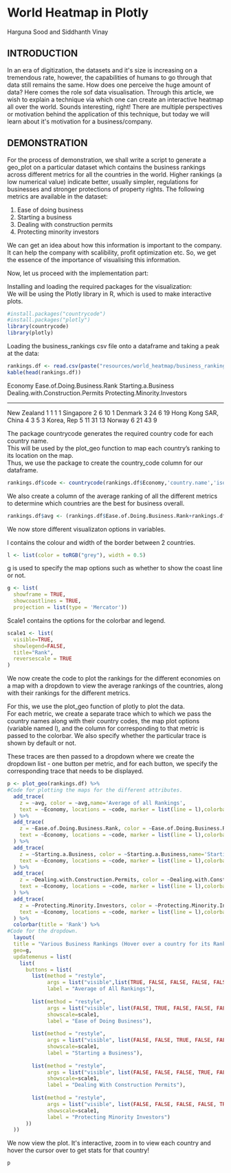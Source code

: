 
# World Heatmap in Plotly

Harguna Sood and Siddhanth Vinay



## INTRODUCTION  
In an era of digitization, the datasets and it's size is increasing on a tremendous rate, however, the capabilities of humans to go through that data still remains the same. How does one perceive the huge amount of data? Here comes the role sof data visualisation. Through this article, we wish to explain a technique via which one can create an interactive heatmap all over the world. Sounds interesting, right! There are multiple perspectives or motivation behind the application of this technique, but today we will learn about it's motivation for a business/company.   

## DEMONSTRATION  
For the process of demonstration, we shall write a script to generate a geo_plot on a particular dataset which contains the business rankings across different metrics for all the countries in the world. Higher rankings (a low numerical value) indicate better, usually simpler, regulations for businesses and stronger protections of property rights. The following metrics are available in the dataset:

1. Ease of doing business  
2. Starting a business    
3. Dealing with construction permits  
4. Protecting minority investors  

We can get an idea about how this information is important to the company. It can help the company with scalibility, profit optimization etc. So, we get the essence of the importance of visualising this information.  

Now, let us proceed with the implementation part:  

Installing and loading the required packages for the visualization:  
We will be using the Plotly library in R, which is used to make interactive plots.  


```r
#install.packages("countrycode")
#install.packages("plotly")
library(countrycode)
library(plotly)
```

Loading the business_rankings csv file onto a dataframe and taking a peak at the data:  


```r
rankings.df <- read.csv(paste("resources/world_heatmap/business_rankings.csv", sep=""))
kable(head(rankings.df))
```



Economy                 Ease.of.Doing.Business.Rank   Starting.a.Business   Dealing.with.Construction.Permits   Protecting.Minority.Investors
---------------------  ----------------------------  --------------------  ----------------------------------  ------------------------------
New Zealand                                       1                     1                                   1                               1
Singapore                                         2                     6                                  10                               1
Denmark                                           3                    24                                   6                              19
Hong Kong SAR, China                              4                     3                                   5                               3
Korea, Rep                                        5                    11                                  31                              13
Norway                                            6                    21                                  43                               9


The package countrycode generates the required country code for each country name.  
This will be used by the plot_geo function to map each country’s ranking to its location on the map.  
Thus, we use the package to create the country_code column for our dataframe.  


```r
rankings.df$code <- countrycode(rankings.df$Economy,'country.name','iso3c')
```

We also create a column of the average ranking of all the different metrics to determine which countries are the best for business overall.  


```r
rankings.df$avg <- (rankings.df$Ease.of.Doing.Business.Rank+rankings.df$Starting.a.Business+rankings.df$Dealing.with.Construction.Permits+rankings.df$Protecting.Minority.Investors)/4
```

We now store different visualizaton options in variables.  

l contains the colour and width of the border between 2 countries.  

```r
l <- list(color = toRGB("grey"), width = 0.5)
```

g is used to specify the map options such as whether to show the coast line or not.  


```r
g <- list(
  showframe = TRUE,
  showcoastlines = TRUE,
  projection = list(type = 'Mercator'))
```


Scale1 contains the options for the colorbar and legend.  


```r
scale1 <- list(
  visible=TRUE,
  showlegend=FALSE,
  title="Rank",
  reversescale = TRUE
)
```


We now create the code to plot the rankings for the different economies on a map with a dropdown to view the average rankings of the countries, along with their rankings for the different metrics.  

For this, we use the plot_geo function of plotly to plot the data.  
For each metric, we create a separate trace which to which we pass the country names along with their country codes, the map plot options (variable named l), and the column for corresponding to that metric is passed to the colorbar. We also specify whether the particular trace is shown by default or not.  


These traces are then passed to a dropdown where we create the dropdown list - one button per metric, and for each button, we specify the corresponding trace that needs to be displayed.  


```r
p <- plot_geo(rankings.df) %>%
#Code for plotting the maps for the different attributes.
  add_trace(
    z = ~avg, color = ~avg,name='Average of all Rankings',
    text = ~Economy, locations = ~code, marker = list(line = l),colorbar=list(title='Rank'),visible=TRUE
  ) %>%
  add_trace(
    z = ~Ease.of.Doing.Business.Rank, color = ~Ease.of.Doing.Business.Rank,name='Ease of doing Business',
    text = ~Economy, locations = ~code, marker = list(line = l),colorbar=list(title='Rank'),visible=FALSE
  ) %>%
  add_trace(
    z = ~Starting.a.Business, color = ~Starting.a.Business,name='Starting a  Business',
    text = ~Economy, locations = ~code, marker = list(line = l),colorbar=list(title='Rank'),visible=FALSE
  ) %>%
  add_trace(
    z = ~Dealing.with.Construction.Permits, color = ~Dealing.with.Construction.Permits,name='Dealing with Construction Permits',
    text = ~Economy, locations = ~code, marker = list(line = l),colorbar=list(title='Rank'),visible=FALSE
  ) %>%
  add_trace(
    z = ~Protecting.Minority.Investors, color = ~Protecting.Minority.Investors,name='Protecting Minority Investors',
    text = ~Economy, locations = ~code, marker = list(line = l),colorbar=list(title='Rank'),visible=FALSE
  ) %>% 
  colorbar(title = 'Rank') %>%
#Code for the dropdown.
  layout(
  title = "Various Business Rankings (Hover over a country for its Rank)",
  geo=g,
  updatemenus = list(
    list(
      buttons = list(
        list(method = "restyle",
             args = list("visible",list(TRUE, FALSE, FALSE, FALSE, FALSE)),
             label = "Average of All Rankings"),
        
        list(method = "restyle",
             args = list("visible", list(FALSE, TRUE, FALSE, FALSE, FALSE)),
             showscale=scale1,
             label = "Ease of Doing Business"),
        
        list(method = "restyle",
             args = list("visible", list(FALSE, FALSE, TRUE, FALSE, FALSE)),
             showscale=scale1,
             label = "Starting a Business"),
        
        list(method = "restyle",
             args = list("visible", list(FALSE, FALSE, FALSE, TRUE, FALSE)),
             showscale=scale1,
             label = "Dealing With Construction Permits"),
        
        list(method = "restyle",
             args = list("visible", list(FALSE, FALSE, FALSE, FALSE, TRUE)),
             showscale=scale1,
             label = "Protecting Minority Investors")
      ))
  ))
```

We now view the plot. It's interactive, zoom in to view each country and hover the cursor over to get stats for that country!


```r
p
```

<!--html_preserve--><div id="htmlwidget-84fba97159435aca76fe" style="width:100%;height:100%;" class="plotly html-widget"></div>
<script type="application/json" data-for="htmlwidget-84fba97159435aca76fe">{"x":{"visdat":{"381918d853d2":["function () ","plotlyVisDat"]},"cur_data":"381918d853d2","attrs":{"381918d853d2":{"alpha_stroke":1,"sizes":[10,100],"spans":[1,20],"z":{},"color":{},"name":"Ease of doing Business","text":{},"locations":{},"marker":{"line":{"color":"rgba(190,190,190,1)","width":0.5}},"colorbar":{"title":"Rank"},"visible":false,"inherit":true},"381918d853d2.1":{"alpha_stroke":1,"sizes":[10,100],"spans":[1,20],"z":{},"color":{},"name":"Starting a  Business","text":{},"locations":{},"marker":{"line":{"color":"rgba(190,190,190,1)","width":0.5}},"colorbar":{"title":"Rank"},"visible":false,"inherit":true},"381918d853d2.2":{"alpha_stroke":1,"sizes":[10,100],"spans":[1,20],"z":{},"color":{},"name":"Dealing with Construction Permits","text":{},"locations":{},"marker":{"line":{"color":"rgba(190,190,190,1)","width":0.5}},"colorbar":{"title":"Rank"},"visible":false,"inherit":true},"381918d853d2.3":{"alpha_stroke":1,"sizes":[10,100],"spans":[1,20],"z":{},"color":{},"name":"Protecting Minority Investors","text":{},"locations":{},"marker":{"line":{"color":"rgba(190,190,190,1)","width":0.5}},"colorbar":{"title":"Rank"},"visible":false,"inherit":true}},"layout":{"margin":{"b":40,"l":60,"t":25,"r":10},"mapType":"geo","scene":{"zaxis":{"title":"avg"}},"geo":{"domain":{"x":[0,1],"y":[0,1]},"showframe":true,"showcoastlines":true,"projection":{"type":"Mercator"}},"hovermode":"closest","showlegend":true,"legend":{"yanchor":"top","y":0.166666666666667},"title":"Various Business Rankings (Hover over a country for its Rank)","updatemenus":[{"buttons":[{"method":"restyle","args":["visible",[true,false,false,false,false]],"label":"Average of All Rankings"},{"method":"restyle","args":["visible",[false,true,false,false,false]],"showscale":{"visible":true,"showlegend":false,"title":"Rank","reversescale":true},"label":"Ease of Doing Business"},{"method":"restyle","args":["visible",[false,false,true,false,false]],"showscale":{"visible":true,"showlegend":false,"title":"Rank","reversescale":true},"label":"Starting a Business"},{"method":"restyle","args":["visible",[false,false,false,true,false]],"showscale":{"visible":true,"showlegend":false,"title":"Rank","reversescale":true},"label":"Dealing With Construction Permits"},{"method":"restyle","args":["visible",[false,false,false,false,true]],"showscale":{"visible":true,"showlegend":false,"title":"Rank","reversescale":true},"label":"Protecting Minority Investors"}]}]},"source":"A","config":{"showSendToCloud":false},"data":[{"colorbar":{"title":"Rank","ticklen":2,"len":0.166666666666667,"lenmode":"fraction","y":1,"yanchor":"top"},"colorscale":[["0","rgba(68,1,84,1)"],["0.0416666666666667","rgba(70,19,97,1)"],["0.0833333333333333","rgba(72,32,111,1)"],["0.125","rgba(71,45,122,1)"],["0.166666666666667","rgba(68,58,128,1)"],["0.208333333333333","rgba(64,70,135,1)"],["0.25","rgba(60,82,138,1)"],["0.291666666666667","rgba(56,93,140,1)"],["0.333333333333333","rgba(49,104,142,1)"],["0.375","rgba(46,114,142,1)"],["0.416666666666667","rgba(42,123,142,1)"],["0.458333333333333","rgba(38,133,141,1)"],["0.5","rgba(37,144,140,1)"],["0.541666666666667","rgba(33,154,138,1)"],["0.583333333333333","rgba(39,164,133,1)"],["0.625","rgba(47,174,127,1)"],["0.666666666666667","rgba(53,183,121,1)"],["0.708333333333333","rgba(79,191,110,1)"],["0.75","rgba(98,199,98,1)"],["0.791666666666667","rgba(119,207,85,1)"],["0.833333333333333","rgba(147,214,70,1)"],["0.875","rgba(172,220,52,1)"],["0.916666666666667","rgba(199,225,42,1)"],["0.958333333333333","rgba(226,228,40,1)"],["1","rgba(253,231,37,1)"]],"showscale":true,"z":[1,4.75,13,3.75,15,19.75,11.5,34.75,17,9.5,13.75,22,37.75,25.25,21.75,9.75,49,19.75,52.75,36.5,29.25,22,37.75,54.75,40.5,23,72.75,51.75,27,42,69,65.5,72.75,59,26.25,61.5,34.5,45.25,45.5,58.5,66.5,41.5,73.25,73.75,62.5,48.25,69,50,40.5,60.25,61,43.25,40.25,65.25,81,98,43.5,57.25,64,66.25,54.25,101.25,65.25,38.75,57.25,67,54.25,53.25,68,64,88.75,73.75,94.5,81.5,44.75,80.5,89.25,126.25,102.75,77.5,126.5,78.5,94.5,112.25,69.25,73.25,82.25,117.25,71.25,109,107,111.75,120.5,79.75,134.5,91.75,115.75,92,123,123.5,81.25,125,87.5,92.5,117.25,110.5,100.5,105.5,106.5,78.5,122,122,107.75,118.5,134.25,124.25,136,124.5,115.5,103.5,116.75,84.75,125.5,114.5,87.5,136.25,142,100.5,124.75,120.75,152,137,120,92.25,96.25,133.25,108.25,110.75,127.75,156,134,129.75,116.75,115.5,150,106,128.25,113.5,153.75,140.5,161.5,133.5,137.75,150.5,107.75,137,120.25,155,172.25,120.25,156.75,125.25,151.25,160.25,139,148.25,144.5,164,128.25,140.25,160.25,160,145.75,141.25,137.25,126.5,156,165.5,141.5,163.25,180.75,129.5,150,139,168.5,181,172,180.75,181.75,187.75],"name":"Average of all Rankings","text":["New Zealand","Singapore","Denmark","Hong Kong SAR, China","Korea, Rep","Norway","United Kingdom","United States","Sweden","Macedonia, FYR","Taiwan, China","Estonia","Finland","Latvia","Australia","Georgia","Germany","Ireland","Austria","Iceland","Lithuania","Canada","Malaysia","Poland","Portugal","United Arab Emirates","Czech Republic","Netherlands","France","Slovenia","Switzerland","Spain","Slovak Republic","Japan","Kazakhstan","Romania","Belarus","Armenia","Bulgaria","Russian Federation","Hungary","Belgium","Croatia","Moldova","Cyprus","Thailand","Mexico","Serbia","Mauritius","Italy","Montenegro","Israel","Colombia","Peru","Puerto Rico US","Rwanda","Chile","Albania","Luxembourg","Kosovo","Greece","Costa Rica","Bahrain","Mongolia","Azerbaijan","Oman","Jamaica","Morocco","Turkey","Panama","Botswana","Brunei Darussalam","Bhutan","South Africa","Kyrgyz Republic","Malta","Tunisia","China","San Marino","Ukraine","Bosnia and Herzegovina","Vietnam","Qatar","Vanuatu","Tonga","St Lucia","Uzbekistan","Guatemala","Samoa","Uruguay","Indonesia","Kenya","Seychelles","Saudi Arabia","El Salvador","Trinidad and Tobago","Fiji","Zambia","Philippines","Lesotho","Dominica","Kuwait","Dominican Republic","Solomon Islands","Honduras","Paraguay","Nepal","Ghana","Namibia","Sri Lanka","Swaziland","Belize","Antigua and Barbuda","Ecuador","Uganda","Argentina","Barbados","Jordan","Papua New Guinea","Iran, Islamic Rep","Bahamas, The","Egypt, Arab Rep","Brazil","Guyana","St Vincent and the Grenadines","Lebanon","Nicaragua","Tajikistan","Cabo Verde","India","Cambodia","Tanzania","Malawi","St Kitts and Nevis","Maldives","Palau","Mozambique","Grenada","Lao PDR","West Bank and Gaza","Mali","Cote d?Ivoire","Marshall Islands","Pakistan","Gambia, The","Burkina Faso","Senegal","Sierra Leone","Bolivia","Niger","Micronesia, Fed Sts","Kiribati","Comoros","Togo","Benin","Algeria","Burundi","Suriname","Ethiopia","Mauritania","Zimbabwe","S?o Tom<82> and Pr<a1>ncipe","Guinea","Gabon","Iraq","Cameroon","Madagascar","Sudan","Nigeria","Myanmar","Djibouti","Guinea-Bissau","Syrian Arab Republic","Liberia","Timor-Leste","Bangladesh","Congo, Rep","Equatorial Guinea","Yemen, Rep","Chad","Haiti","Angola","Afghanistan","Congo, Dem Rep","Central African Republic","South Sudan","Venezuela, RB","Libya","Eritrea","Somalia"],"locations":["NZL","SGP","DNK","HKG","KOR","NOR","GBR","USA","SWE","MKD","TWN","EST","FIN","LVA","AUS","GEO","DEU","IRL","AUT","ISL","LTU","CAN","MYS","POL","PRT","ARE","CZE","NLD","FRA","SVN","CHE","ESP","SVK","JPN","KAZ","ROU","BLR","ARM","BGR","RUS","HUN","BEL","HRV","MDA","CYP","THA","MEX","SRB","MUS","ITA","MNE","ISR","COL","PER","PRI","RWA","CHL","ALB","LUX",null,"GRC","CRI","BHR","MNG","AZE","OMN","JAM","MAR","TUR","PAN","BWA","BRN","BTN","ZAF","KGZ","MLT","TUN","CHN","SMR","UKR","BIH","VNM","QAT","VUT","TON","LCA","UZB","GTM","WSM","URY","IDN","KEN","SYC","SAU","SLV","TTO","FJI","ZMB","PHL","LSO","DMA","KWT","DOM","SLB","HND","PRY","NPL","GHA","NAM","LKA","SWZ","BLZ","ATG","ECU","UGA","ARG","BRB","JOR","PNG","IRN","BHS","EGY","BRA","GUY","VCT","LBN","NIC","TJK","CPV","IND","KHM","TZA","MWI","KNA","MDV","PLW","MOZ","GRD","LAO","PSE","MLI","CIV","MHL","PAK","GMB","BFA","SEN","SLE","BOL","NER","FSM","KIR","COM","TGO","BEN","DZA","BDI","SUR","ETH","MRT","ZWE",null,"GIN","GAB","IRQ","CMR","MDG","SDN","NGA","MMR","DJI","GNB","SYR","LBR","TLS","BGD","COG","GNQ","YEM","TCD","HTI","AGO","AFG","COD","CAF","SSD","VEN","LBY","ERI","SOM"],"marker":{"line":{"colorbar":{"title":"","ticklen":2},"cmin":1,"cmax":190,"colorscale":[["0","rgba(68,1,84,1)"],["0.0416666666666667","rgba(70,19,97,1)"],["0.0833333333333333","rgba(72,32,111,1)"],["0.125","rgba(71,45,122,1)"],["0.166666666666667","rgba(68,58,128,1)"],["0.208333333333333","rgba(64,70,135,1)"],["0.25","rgba(60,82,138,1)"],["0.291666666666667","rgba(56,93,140,1)"],["0.333333333333333","rgba(49,104,142,1)"],["0.375","rgba(46,114,142,1)"],["0.416666666666667","rgba(42,123,142,1)"],["0.458333333333333","rgba(38,133,141,1)"],["0.5","rgba(37,144,140,1)"],["0.541666666666667","rgba(33,154,138,1)"],["0.583333333333333","rgba(39,164,133,1)"],["0.625","rgba(47,174,127,1)"],["0.666666666666667","rgba(53,183,121,1)"],["0.708333333333333","rgba(79,191,110,1)"],["0.75","rgba(98,199,98,1)"],["0.791666666666667","rgba(119,207,85,1)"],["0.833333333333333","rgba(147,214,70,1)"],["0.875","rgba(172,220,52,1)"],["0.916666666666667","rgba(199,225,42,1)"],["0.958333333333333","rgba(226,228,40,1)"],["1","rgba(253,231,37,1)"]],"showscale":false,"color":"rgba(190,190,190,1)","width":0.5}},"visible":true,"type":"choropleth","geo":"geo","frame":null},{"colorbar":{"title":"Rank","ticklen":2,"len":0.166666666666667,"lenmode":"fraction","y":0.833333333333333,"yanchor":"top"},"colorscale":[["0","rgba(68,1,84,1)"],["0.0416666666666667","rgba(70,19,97,1)"],["0.0833333333333333","rgba(72,32,111,1)"],["0.125","rgba(71,45,122,1)"],["0.166666666666667","rgba(68,58,128,1)"],["0.208333333333333","rgba(64,70,135,1)"],["0.25","rgba(60,82,138,1)"],["0.291666666666667","rgba(56,93,140,1)"],["0.333333333333333","rgba(49,104,142,1)"],["0.375","rgba(46,114,142,1)"],["0.416666666666667","rgba(42,123,142,1)"],["0.458333333333333","rgba(38,133,141,1)"],["0.5","rgba(37,144,140,1)"],["0.541666666666667","rgba(33,154,138,1)"],["0.583333333333333","rgba(39,164,133,1)"],["0.625","rgba(47,174,127,1)"],["0.666666666666667","rgba(53,183,121,1)"],["0.708333333333333","rgba(79,191,110,1)"],["0.75","rgba(98,199,98,1)"],["0.791666666666667","rgba(119,207,85,1)"],["0.833333333333333","rgba(147,214,70,1)"],["0.875","rgba(172,220,52,1)"],["0.916666666666667","rgba(199,225,42,1)"],["0.958333333333333","rgba(226,228,40,1)"],["1","rgba(253,231,37,1)"]],"showscale":true,"z":[1,2,3,4,5,6,7,8,9,10,11,12,13,14,15,16,17,18,19,20,21,22,23,24,25,26,27,28,29,30,31,32,33,34,35,36,37,38,39,40,41,42,43,44,45,46,47,47,49,50,51,52,53,54,55,56,57,58,59,60,61,62,63,64,65,66,67,68,69,70,71,72,73,74,75,76,77,78,79,80,81,82,83,83,85,86,87,88,89,90,91,92,93,94,95,96,97,98,99,100,101,102,103,104,105,106,107,108,108,110,111,112,113,114,115,116,117,118,119,120,121,122,123,124,125,126,127,128,129,130,131,132,133,134,135,136,137,138,139,140,141,142,143,144,145,146,147,148,149,150,151,152,153,154,155,156,157,158,159,160,161,162,163,164,165,166,167,168,169,170,171,172,173,174,175,176,177,178,179,180,181,182,183,184,185,186,187,188,189,190],"name":"Ease of doing Business","text":["New Zealand","Singapore","Denmark","Hong Kong SAR, China","Korea, Rep","Norway","United Kingdom","United States","Sweden","Macedonia, FYR","Taiwan, China","Estonia","Finland","Latvia","Australia","Georgia","Germany","Ireland","Austria","Iceland","Lithuania","Canada","Malaysia","Poland","Portugal","United Arab Emirates","Czech Republic","Netherlands","France","Slovenia","Switzerland","Spain","Slovak Republic","Japan","Kazakhstan","Romania","Belarus","Armenia","Bulgaria","Russian Federation","Hungary","Belgium","Croatia","Moldova","Cyprus","Thailand","Mexico","Serbia","Mauritius","Italy","Montenegro","Israel","Colombia","Peru","Puerto Rico US","Rwanda","Chile","Albania","Luxembourg","Kosovo","Greece","Costa Rica","Bahrain","Mongolia","Azerbaijan","Oman","Jamaica","Morocco","Turkey","Panama","Botswana","Brunei Darussalam","Bhutan","South Africa","Kyrgyz Republic","Malta","Tunisia","China","San Marino","Ukraine","Bosnia and Herzegovina","Vietnam","Qatar","Vanuatu","Tonga","St Lucia","Uzbekistan","Guatemala","Samoa","Uruguay","Indonesia","Kenya","Seychelles","Saudi Arabia","El Salvador","Trinidad and Tobago","Fiji","Zambia","Philippines","Lesotho","Dominica","Kuwait","Dominican Republic","Solomon Islands","Honduras","Paraguay","Nepal","Ghana","Namibia","Sri Lanka","Swaziland","Belize","Antigua and Barbuda","Ecuador","Uganda","Argentina","Barbados","Jordan","Papua New Guinea","Iran, Islamic Rep","Bahamas, The","Egypt, Arab Rep","Brazil","Guyana","St Vincent and the Grenadines","Lebanon","Nicaragua","Tajikistan","Cabo Verde","India","Cambodia","Tanzania","Malawi","St Kitts and Nevis","Maldives","Palau","Mozambique","Grenada","Lao PDR","West Bank and Gaza","Mali","Cote d?Ivoire","Marshall Islands","Pakistan","Gambia, The","Burkina Faso","Senegal","Sierra Leone","Bolivia","Niger","Micronesia, Fed Sts","Kiribati","Comoros","Togo","Benin","Algeria","Burundi","Suriname","Ethiopia","Mauritania","Zimbabwe","S?o Tom<82> and Pr<a1>ncipe","Guinea","Gabon","Iraq","Cameroon","Madagascar","Sudan","Nigeria","Myanmar","Djibouti","Guinea-Bissau","Syrian Arab Republic","Liberia","Timor-Leste","Bangladesh","Congo, Rep","Equatorial Guinea","Yemen, Rep","Chad","Haiti","Angola","Afghanistan","Congo, Dem Rep","Central African Republic","South Sudan","Venezuela, RB","Libya","Eritrea","Somalia"],"locations":["NZL","SGP","DNK","HKG","KOR","NOR","GBR","USA","SWE","MKD","TWN","EST","FIN","LVA","AUS","GEO","DEU","IRL","AUT","ISL","LTU","CAN","MYS","POL","PRT","ARE","CZE","NLD","FRA","SVN","CHE","ESP","SVK","JPN","KAZ","ROU","BLR","ARM","BGR","RUS","HUN","BEL","HRV","MDA","CYP","THA","MEX","SRB","MUS","ITA","MNE","ISR","COL","PER","PRI","RWA","CHL","ALB","LUX",null,"GRC","CRI","BHR","MNG","AZE","OMN","JAM","MAR","TUR","PAN","BWA","BRN","BTN","ZAF","KGZ","MLT","TUN","CHN","SMR","UKR","BIH","VNM","QAT","VUT","TON","LCA","UZB","GTM","WSM","URY","IDN","KEN","SYC","SAU","SLV","TTO","FJI","ZMB","PHL","LSO","DMA","KWT","DOM","SLB","HND","PRY","NPL","GHA","NAM","LKA","SWZ","BLZ","ATG","ECU","UGA","ARG","BRB","JOR","PNG","IRN","BHS","EGY","BRA","GUY","VCT","LBN","NIC","TJK","CPV","IND","KHM","TZA","MWI","KNA","MDV","PLW","MOZ","GRD","LAO","PSE","MLI","CIV","MHL","PAK","GMB","BFA","SEN","SLE","BOL","NER","FSM","KIR","COM","TGO","BEN","DZA","BDI","SUR","ETH","MRT","ZWE",null,"GIN","GAB","IRQ","CMR","MDG","SDN","NGA","MMR","DJI","GNB","SYR","LBR","TLS","BGD","COG","GNQ","YEM","TCD","HTI","AGO","AFG","COD","CAF","SSD","VEN","LBY","ERI","SOM"],"marker":{"line":{"colorbar":{"title":"","ticklen":2},"cmin":1,"cmax":190,"colorscale":[["0","rgba(68,1,84,1)"],["0.0416666666666667","rgba(70,19,97,1)"],["0.0833333333333333","rgba(72,32,111,1)"],["0.125","rgba(71,45,122,1)"],["0.166666666666667","rgba(68,58,128,1)"],["0.208333333333333","rgba(64,70,135,1)"],["0.25","rgba(60,82,138,1)"],["0.291666666666667","rgba(56,93,140,1)"],["0.333333333333333","rgba(49,104,142,1)"],["0.375","rgba(46,114,142,1)"],["0.416666666666667","rgba(42,123,142,1)"],["0.458333333333333","rgba(38,133,141,1)"],["0.5","rgba(37,144,140,1)"],["0.541666666666667","rgba(33,154,138,1)"],["0.583333333333333","rgba(39,164,133,1)"],["0.625","rgba(47,174,127,1)"],["0.666666666666667","rgba(53,183,121,1)"],["0.708333333333333","rgba(79,191,110,1)"],["0.75","rgba(98,199,98,1)"],["0.791666666666667","rgba(119,207,85,1)"],["0.833333333333333","rgba(147,214,70,1)"],["0.875","rgba(172,220,52,1)"],["0.916666666666667","rgba(199,225,42,1)"],["0.958333333333333","rgba(226,228,40,1)"],["1","rgba(253,231,37,1)"]],"showscale":false,"color":"rgba(190,190,190,1)","width":0.5}},"visible":false,"type":"choropleth","geo":"geo","frame":null},{"colorbar":{"title":"Rank","ticklen":2,"len":0.166666666666667,"lenmode":"fraction","y":0.666666666666667,"yanchor":"top"},"colorscale":[["0","rgba(68,1,84,1)"],["0.0416666666666667","rgba(70,19,97,1)"],["0.0833333333333333","rgba(72,32,111,1)"],["0.125","rgba(71,45,122,1)"],["0.166666666666667","rgba(68,58,128,1)"],["0.208333333333333","rgba(64,70,135,1)"],["0.25","rgba(60,82,138,1)"],["0.291666666666667","rgba(56,93,140,1)"],["0.333333333333333","rgba(49,104,142,1)"],["0.375","rgba(46,114,142,1)"],["0.416666666666667","rgba(42,123,142,1)"],["0.458333333333333","rgba(38,133,141,1)"],["0.5","rgba(37,144,140,1)"],["0.541666666666667","rgba(33,154,138,1)"],["0.583333333333333","rgba(39,164,133,1)"],["0.625","rgba(47,174,127,1)"],["0.666666666666667","rgba(53,183,121,1)"],["0.708333333333333","rgba(79,191,110,1)"],["0.75","rgba(98,199,98,1)"],["0.791666666666667","rgba(119,207,85,1)"],["0.833333333333333","rgba(147,214,70,1)"],["0.875","rgba(172,220,52,1)"],["0.916666666666667","rgba(199,225,42,1)"],["0.958333333333333","rgba(226,228,40,1)"],["1","rgba(253,231,37,1)"]],"showscale":true,"z":[1,6,24,3,11,21,16,51,15,4,19,14,28,22,7,8,114,10,111,34,29,2,112,107,32,53,81,22,27,49,71,85,68,89,45,62,31,9,82,26,75,17,95,44,53,78,93,47,48,63,58,41,61,103,51,76,59,46,67,13,56,125,73,36,5,32,12,40,79,43,153,84,94,131,30,132,103,127,98,20,174,121,91,126,55,66,25,119,37,60,151,116,137,147,129,69,159,105,171,117,64,173,115,97,148,143,109,110,170,74,154,158,124,166,165,157,101,106,130,102,118,39,175,99,83,139,128,85,100,155,180,135,150,92,65,120,134,77,160,169,108,50,70,141,168,72,90,87,177,88,167,140,161,123,57,142,18,185,179,80,183,35,133,152,164,149,113,156,138,146,172,176,136,37,145,122,178,187,161,182,188,144,42,96,190,181,189,163,186,184],"name":"Starting a  Business","text":["New Zealand","Singapore","Denmark","Hong Kong SAR, China","Korea, Rep","Norway","United Kingdom","United States","Sweden","Macedonia, FYR","Taiwan, China","Estonia","Finland","Latvia","Australia","Georgia","Germany","Ireland","Austria","Iceland","Lithuania","Canada","Malaysia","Poland","Portugal","United Arab Emirates","Czech Republic","Netherlands","France","Slovenia","Switzerland","Spain","Slovak Republic","Japan","Kazakhstan","Romania","Belarus","Armenia","Bulgaria","Russian Federation","Hungary","Belgium","Croatia","Moldova","Cyprus","Thailand","Mexico","Serbia","Mauritius","Italy","Montenegro","Israel","Colombia","Peru","Puerto Rico US","Rwanda","Chile","Albania","Luxembourg","Kosovo","Greece","Costa Rica","Bahrain","Mongolia","Azerbaijan","Oman","Jamaica","Morocco","Turkey","Panama","Botswana","Brunei Darussalam","Bhutan","South Africa","Kyrgyz Republic","Malta","Tunisia","China","San Marino","Ukraine","Bosnia and Herzegovina","Vietnam","Qatar","Vanuatu","Tonga","St Lucia","Uzbekistan","Guatemala","Samoa","Uruguay","Indonesia","Kenya","Seychelles","Saudi Arabia","El Salvador","Trinidad and Tobago","Fiji","Zambia","Philippines","Lesotho","Dominica","Kuwait","Dominican Republic","Solomon Islands","Honduras","Paraguay","Nepal","Ghana","Namibia","Sri Lanka","Swaziland","Belize","Antigua and Barbuda","Ecuador","Uganda","Argentina","Barbados","Jordan","Papua New Guinea","Iran, Islamic Rep","Bahamas, The","Egypt, Arab Rep","Brazil","Guyana","St Vincent and the Grenadines","Lebanon","Nicaragua","Tajikistan","Cabo Verde","India","Cambodia","Tanzania","Malawi","St Kitts and Nevis","Maldives","Palau","Mozambique","Grenada","Lao PDR","West Bank and Gaza","Mali","Cote d?Ivoire","Marshall Islands","Pakistan","Gambia, The","Burkina Faso","Senegal","Sierra Leone","Bolivia","Niger","Micronesia, Fed Sts","Kiribati","Comoros","Togo","Benin","Algeria","Burundi","Suriname","Ethiopia","Mauritania","Zimbabwe","S?o Tom<82> and Pr<a1>ncipe","Guinea","Gabon","Iraq","Cameroon","Madagascar","Sudan","Nigeria","Myanmar","Djibouti","Guinea-Bissau","Syrian Arab Republic","Liberia","Timor-Leste","Bangladesh","Congo, Rep","Equatorial Guinea","Yemen, Rep","Chad","Haiti","Angola","Afghanistan","Congo, Dem Rep","Central African Republic","South Sudan","Venezuela, RB","Libya","Eritrea","Somalia"],"locations":["NZL","SGP","DNK","HKG","KOR","NOR","GBR","USA","SWE","MKD","TWN","EST","FIN","LVA","AUS","GEO","DEU","IRL","AUT","ISL","LTU","CAN","MYS","POL","PRT","ARE","CZE","NLD","FRA","SVN","CHE","ESP","SVK","JPN","KAZ","ROU","BLR","ARM","BGR","RUS","HUN","BEL","HRV","MDA","CYP","THA","MEX","SRB","MUS","ITA","MNE","ISR","COL","PER","PRI","RWA","CHL","ALB","LUX",null,"GRC","CRI","BHR","MNG","AZE","OMN","JAM","MAR","TUR","PAN","BWA","BRN","BTN","ZAF","KGZ","MLT","TUN","CHN","SMR","UKR","BIH","VNM","QAT","VUT","TON","LCA","UZB","GTM","WSM","URY","IDN","KEN","SYC","SAU","SLV","TTO","FJI","ZMB","PHL","LSO","DMA","KWT","DOM","SLB","HND","PRY","NPL","GHA","NAM","LKA","SWZ","BLZ","ATG","ECU","UGA","ARG","BRB","JOR","PNG","IRN","BHS","EGY","BRA","GUY","VCT","LBN","NIC","TJK","CPV","IND","KHM","TZA","MWI","KNA","MDV","PLW","MOZ","GRD","LAO","PSE","MLI","CIV","MHL","PAK","GMB","BFA","SEN","SLE","BOL","NER","FSM","KIR","COM","TGO","BEN","DZA","BDI","SUR","ETH","MRT","ZWE",null,"GIN","GAB","IRQ","CMR","MDG","SDN","NGA","MMR","DJI","GNB","SYR","LBR","TLS","BGD","COG","GNQ","YEM","TCD","HTI","AGO","AFG","COD","CAF","SSD","VEN","LBY","ERI","SOM"],"marker":{"line":{"colorbar":{"title":"","ticklen":2},"cmin":1,"cmax":190,"colorscale":[["0","rgba(68,1,84,1)"],["0.0416666666666667","rgba(70,19,97,1)"],["0.0833333333333333","rgba(72,32,111,1)"],["0.125","rgba(71,45,122,1)"],["0.166666666666667","rgba(68,58,128,1)"],["0.208333333333333","rgba(64,70,135,1)"],["0.25","rgba(60,82,138,1)"],["0.291666666666667","rgba(56,93,140,1)"],["0.333333333333333","rgba(49,104,142,1)"],["0.375","rgba(46,114,142,1)"],["0.416666666666667","rgba(42,123,142,1)"],["0.458333333333333","rgba(38,133,141,1)"],["0.5","rgba(37,144,140,1)"],["0.541666666666667","rgba(33,154,138,1)"],["0.583333333333333","rgba(39,164,133,1)"],["0.625","rgba(47,174,127,1)"],["0.666666666666667","rgba(53,183,121,1)"],["0.708333333333333","rgba(79,191,110,1)"],["0.75","rgba(98,199,98,1)"],["0.791666666666667","rgba(119,207,85,1)"],["0.833333333333333","rgba(147,214,70,1)"],["0.875","rgba(172,220,52,1)"],["0.916666666666667","rgba(199,225,42,1)"],["0.958333333333333","rgba(226,228,40,1)"],["1","rgba(253,231,37,1)"]],"showscale":false,"color":"rgba(190,190,190,1)","width":0.5}},"visible":false,"type":"choropleth","geo":"geo","frame":null},{"colorbar":{"title":"Rank","ticklen":2,"len":0.166666666666667,"lenmode":"fraction","y":0.5,"yanchor":"top"},"colorscale":[["0","rgba(68,1,84,1)"],["0.0416666666666667","rgba(70,19,97,1)"],["0.0833333333333333","rgba(72,32,111,1)"],["0.125","rgba(71,45,122,1)"],["0.166666666666667","rgba(68,58,128,1)"],["0.208333333333333","rgba(64,70,135,1)"],["0.25","rgba(60,82,138,1)"],["0.291666666666667","rgba(56,93,140,1)"],["0.333333333333333","rgba(49,104,142,1)"],["0.375","rgba(46,114,142,1)"],["0.416666666666667","rgba(42,123,142,1)"],["0.458333333333333","rgba(38,133,141,1)"],["0.5","rgba(37,144,140,1)"],["0.541666666666667","rgba(33,154,138,1)"],["0.583333333333333","rgba(39,164,133,1)"],["0.625","rgba(47,174,127,1)"],["0.666666666666667","rgba(53,183,121,1)"],["0.708333333333333","rgba(79,191,110,1)"],["0.75","rgba(98,199,98,1)"],["0.791666666666667","rgba(119,207,85,1)"],["0.833333333333333","rgba(147,214,70,1)"],["0.875","rgba(172,220,52,1)"],["0.916666666666667","rgba(199,225,42,1)"],["0.958333333333333","rgba(226,228,40,1)"],["1","rgba(253,231,37,1)"]],"showscale":true,"z":[1,10,6,5,31,43,17,39,25,11,3,9,40,23,2,8,12,38,49,70,16,57,13,46,35,4,130,87,20,80,68,113,103,60,22,95,28,81,48,115,69,44,128,165,125,42,83,36,33,86,93,71,34,51,131,158,26,106,7,129,58,53,19,29,127,52,75,18,102,73,50,37,97,99,32,82,59,177,72,140,170,24,21,134,14,54,147,89,96,163,116,152,146,15,156,149,101,78,85,171,90,144,45,63,84,56,123,117,67,88,91,100,107,76,151,173,161,109,126,27,110,64,172,148,55,135,168,162,108,185,183,136,65,41,62,98,30,105,47,157,142,182,79,150,122,61,139,132,152,179,143,119,92,180,74,77,169,112,176,118,181,121,164,167,104,141,184,145,174,66,120,155,187,175,159,138,124,160,94,133,166,111,186,114,154,178,137,187,187,187],"name":"Dealing with Construction Permits","text":["New Zealand","Singapore","Denmark","Hong Kong SAR, China","Korea, Rep","Norway","United Kingdom","United States","Sweden","Macedonia, FYR","Taiwan, China","Estonia","Finland","Latvia","Australia","Georgia","Germany","Ireland","Austria","Iceland","Lithuania","Canada","Malaysia","Poland","Portugal","United Arab Emirates","Czech Republic","Netherlands","France","Slovenia","Switzerland","Spain","Slovak Republic","Japan","Kazakhstan","Romania","Belarus","Armenia","Bulgaria","Russian Federation","Hungary","Belgium","Croatia","Moldova","Cyprus","Thailand","Mexico","Serbia","Mauritius","Italy","Montenegro","Israel","Colombia","Peru","Puerto Rico US","Rwanda","Chile","Albania","Luxembourg","Kosovo","Greece","Costa Rica","Bahrain","Mongolia","Azerbaijan","Oman","Jamaica","Morocco","Turkey","Panama","Botswana","Brunei Darussalam","Bhutan","South Africa","Kyrgyz Republic","Malta","Tunisia","China","San Marino","Ukraine","Bosnia and Herzegovina","Vietnam","Qatar","Vanuatu","Tonga","St Lucia","Uzbekistan","Guatemala","Samoa","Uruguay","Indonesia","Kenya","Seychelles","Saudi Arabia","El Salvador","Trinidad and Tobago","Fiji","Zambia","Philippines","Lesotho","Dominica","Kuwait","Dominican Republic","Solomon Islands","Honduras","Paraguay","Nepal","Ghana","Namibia","Sri Lanka","Swaziland","Belize","Antigua and Barbuda","Ecuador","Uganda","Argentina","Barbados","Jordan","Papua New Guinea","Iran, Islamic Rep","Bahamas, The","Egypt, Arab Rep","Brazil","Guyana","St Vincent and the Grenadines","Lebanon","Nicaragua","Tajikistan","Cabo Verde","India","Cambodia","Tanzania","Malawi","St Kitts and Nevis","Maldives","Palau","Mozambique","Grenada","Lao PDR","West Bank and Gaza","Mali","Cote d?Ivoire","Marshall Islands","Pakistan","Gambia, The","Burkina Faso","Senegal","Sierra Leone","Bolivia","Niger","Micronesia, Fed Sts","Kiribati","Comoros","Togo","Benin","Algeria","Burundi","Suriname","Ethiopia","Mauritania","Zimbabwe","S?o Tom<82> and Pr<a1>ncipe","Guinea","Gabon","Iraq","Cameroon","Madagascar","Sudan","Nigeria","Myanmar","Djibouti","Guinea-Bissau","Syrian Arab Republic","Liberia","Timor-Leste","Bangladesh","Congo, Rep","Equatorial Guinea","Yemen, Rep","Chad","Haiti","Angola","Afghanistan","Congo, Dem Rep","Central African Republic","South Sudan","Venezuela, RB","Libya","Eritrea","Somalia"],"locations":["NZL","SGP","DNK","HKG","KOR","NOR","GBR","USA","SWE","MKD","TWN","EST","FIN","LVA","AUS","GEO","DEU","IRL","AUT","ISL","LTU","CAN","MYS","POL","PRT","ARE","CZE","NLD","FRA","SVN","CHE","ESP","SVK","JPN","KAZ","ROU","BLR","ARM","BGR","RUS","HUN","BEL","HRV","MDA","CYP","THA","MEX","SRB","MUS","ITA","MNE","ISR","COL","PER","PRI","RWA","CHL","ALB","LUX",null,"GRC","CRI","BHR","MNG","AZE","OMN","JAM","MAR","TUR","PAN","BWA","BRN","BTN","ZAF","KGZ","MLT","TUN","CHN","SMR","UKR","BIH","VNM","QAT","VUT","TON","LCA","UZB","GTM","WSM","URY","IDN","KEN","SYC","SAU","SLV","TTO","FJI","ZMB","PHL","LSO","DMA","KWT","DOM","SLB","HND","PRY","NPL","GHA","NAM","LKA","SWZ","BLZ","ATG","ECU","UGA","ARG","BRB","JOR","PNG","IRN","BHS","EGY","BRA","GUY","VCT","LBN","NIC","TJK","CPV","IND","KHM","TZA","MWI","KNA","MDV","PLW","MOZ","GRD","LAO","PSE","MLI","CIV","MHL","PAK","GMB","BFA","SEN","SLE","BOL","NER","FSM","KIR","COM","TGO","BEN","DZA","BDI","SUR","ETH","MRT","ZWE",null,"GIN","GAB","IRQ","CMR","MDG","SDN","NGA","MMR","DJI","GNB","SYR","LBR","TLS","BGD","COG","GNQ","YEM","TCD","HTI","AGO","AFG","COD","CAF","SSD","VEN","LBY","ERI","SOM"],"marker":{"line":{"colorbar":{"title":"","ticklen":2},"cmin":1,"cmax":190,"colorscale":[["0","rgba(68,1,84,1)"],["0.0416666666666667","rgba(70,19,97,1)"],["0.0833333333333333","rgba(72,32,111,1)"],["0.125","rgba(71,45,122,1)"],["0.166666666666667","rgba(68,58,128,1)"],["0.208333333333333","rgba(64,70,135,1)"],["0.25","rgba(60,82,138,1)"],["0.291666666666667","rgba(56,93,140,1)"],["0.333333333333333","rgba(49,104,142,1)"],["0.375","rgba(46,114,142,1)"],["0.416666666666667","rgba(42,123,142,1)"],["0.458333333333333","rgba(38,133,141,1)"],["0.5","rgba(37,144,140,1)"],["0.541666666666667","rgba(33,154,138,1)"],["0.583333333333333","rgba(39,164,133,1)"],["0.625","rgba(47,174,127,1)"],["0.666666666666667","rgba(53,183,121,1)"],["0.708333333333333","rgba(79,191,110,1)"],["0.75","rgba(98,199,98,1)"],["0.791666666666667","rgba(119,207,85,1)"],["0.833333333333333","rgba(147,214,70,1)"],["0.875","rgba(172,220,52,1)"],["0.916666666666667","rgba(199,225,42,1)"],["0.958333333333333","rgba(226,228,40,1)"],["1","rgba(253,231,37,1)"]],"showscale":false,"color":"rgba(190,190,190,1)","width":0.5}},"visible":false,"type":"choropleth","geo":"geo","frame":null},{"colorbar":{"title":"Rank","ticklen":2,"len":0.166666666666667,"lenmode":"fraction","y":0.333333333333333,"yanchor":"top"},"colorscale":[["0","rgba(68,1,84,1)"],["0.0416666666666667","rgba(70,19,97,1)"],["0.0833333333333333","rgba(72,32,111,1)"],["0.125","rgba(71,45,122,1)"],["0.166666666666667","rgba(68,58,128,1)"],["0.208333333333333","rgba(64,70,135,1)"],["0.25","rgba(60,82,138,1)"],["0.291666666666667","rgba(56,93,140,1)"],["0.333333333333333","rgba(49,104,142,1)"],["0.375","rgba(46,114,142,1)"],["0.416666666666667","rgba(42,123,142,1)"],["0.458333333333333","rgba(38,133,141,1)"],["0.5","rgba(37,144,140,1)"],["0.541666666666667","rgba(33,154,138,1)"],["0.583333333333333","rgba(39,164,133,1)"],["0.625","rgba(47,174,127,1)"],["0.666666666666667","rgba(53,183,121,1)"],["0.708333333333333","rgba(79,191,110,1)"],["0.75","rgba(98,199,98,1)"],["0.791666666666667","rgba(119,207,85,1)"],["0.833333333333333","rgba(147,214,70,1)"],["0.875","rgba(172,220,52,1)"],["0.916666666666667","rgba(199,225,42,1)"],["0.958333333333333","rgba(226,228,40,1)"],["1","rgba(253,231,37,1)"]],"showscale":true,"z":[1,1,19,3,13,9,6,41,19,13,22,53,70,42,63,7,53,13,32,22,51,7,3,42,70,9,53,70,32,9,106,32,87,53,3,53,42,53,13,53,81,63,27,42,27,27,53,70,32,42,42,9,13,53,87,102,32,19,123,63,42,165,106,26,32,118,63,87,22,70,81,102,114,22,42,32,118,123,162,70,81,87,183,106,123,87,70,173,63,123,70,87,106,63,158,53,106,87,137,106,70,81,87,106,132,137,63,87,81,42,132,118,87,118,106,51,165,165,87,165,118,114,32,87,87,145,145,27,162,13,114,145,132,102,123,179,132,123,165,158,145,145,175,27,165,145,137,87,137,145,185,123,145,145,145,173,137,165,175,123,102,183,145,158,123,137,114,187,32,179,178,137,87,179,70,70,145,137,132,158,188,81,189,162,145,179,175,185,165,190],"name":"Protecting Minority Investors","text":["New Zealand","Singapore","Denmark","Hong Kong SAR, China","Korea, Rep","Norway","United Kingdom","United States","Sweden","Macedonia, FYR","Taiwan, China","Estonia","Finland","Latvia","Australia","Georgia","Germany","Ireland","Austria","Iceland","Lithuania","Canada","Malaysia","Poland","Portugal","United Arab Emirates","Czech Republic","Netherlands","France","Slovenia","Switzerland","Spain","Slovak Republic","Japan","Kazakhstan","Romania","Belarus","Armenia","Bulgaria","Russian Federation","Hungary","Belgium","Croatia","Moldova","Cyprus","Thailand","Mexico","Serbia","Mauritius","Italy","Montenegro","Israel","Colombia","Peru","Puerto Rico US","Rwanda","Chile","Albania","Luxembourg","Kosovo","Greece","Costa Rica","Bahrain","Mongolia","Azerbaijan","Oman","Jamaica","Morocco","Turkey","Panama","Botswana","Brunei Darussalam","Bhutan","South Africa","Kyrgyz Republic","Malta","Tunisia","China","San Marino","Ukraine","Bosnia and Herzegovina","Vietnam","Qatar","Vanuatu","Tonga","St Lucia","Uzbekistan","Guatemala","Samoa","Uruguay","Indonesia","Kenya","Seychelles","Saudi Arabia","El Salvador","Trinidad and Tobago","Fiji","Zambia","Philippines","Lesotho","Dominica","Kuwait","Dominican Republic","Solomon Islands","Honduras","Paraguay","Nepal","Ghana","Namibia","Sri Lanka","Swaziland","Belize","Antigua and Barbuda","Ecuador","Uganda","Argentina","Barbados","Jordan","Papua New Guinea","Iran, Islamic Rep","Bahamas, The","Egypt, Arab Rep","Brazil","Guyana","St Vincent and the Grenadines","Lebanon","Nicaragua","Tajikistan","Cabo Verde","India","Cambodia","Tanzania","Malawi","St Kitts and Nevis","Maldives","Palau","Mozambique","Grenada","Lao PDR","West Bank and Gaza","Mali","Cote d?Ivoire","Marshall Islands","Pakistan","Gambia, The","Burkina Faso","Senegal","Sierra Leone","Bolivia","Niger","Micronesia, Fed Sts","Kiribati","Comoros","Togo","Benin","Algeria","Burundi","Suriname","Ethiopia","Mauritania","Zimbabwe","S?o Tom<82> and Pr<a1>ncipe","Guinea","Gabon","Iraq","Cameroon","Madagascar","Sudan","Nigeria","Myanmar","Djibouti","Guinea-Bissau","Syrian Arab Republic","Liberia","Timor-Leste","Bangladesh","Congo, Rep","Equatorial Guinea","Yemen, Rep","Chad","Haiti","Angola","Afghanistan","Congo, Dem Rep","Central African Republic","South Sudan","Venezuela, RB","Libya","Eritrea","Somalia"],"locations":["NZL","SGP","DNK","HKG","KOR","NOR","GBR","USA","SWE","MKD","TWN","EST","FIN","LVA","AUS","GEO","DEU","IRL","AUT","ISL","LTU","CAN","MYS","POL","PRT","ARE","CZE","NLD","FRA","SVN","CHE","ESP","SVK","JPN","KAZ","ROU","BLR","ARM","BGR","RUS","HUN","BEL","HRV","MDA","CYP","THA","MEX","SRB","MUS","ITA","MNE","ISR","COL","PER","PRI","RWA","CHL","ALB","LUX",null,"GRC","CRI","BHR","MNG","AZE","OMN","JAM","MAR","TUR","PAN","BWA","BRN","BTN","ZAF","KGZ","MLT","TUN","CHN","SMR","UKR","BIH","VNM","QAT","VUT","TON","LCA","UZB","GTM","WSM","URY","IDN","KEN","SYC","SAU","SLV","TTO","FJI","ZMB","PHL","LSO","DMA","KWT","DOM","SLB","HND","PRY","NPL","GHA","NAM","LKA","SWZ","BLZ","ATG","ECU","UGA","ARG","BRB","JOR","PNG","IRN","BHS","EGY","BRA","GUY","VCT","LBN","NIC","TJK","CPV","IND","KHM","TZA","MWI","KNA","MDV","PLW","MOZ","GRD","LAO","PSE","MLI","CIV","MHL","PAK","GMB","BFA","SEN","SLE","BOL","NER","FSM","KIR","COM","TGO","BEN","DZA","BDI","SUR","ETH","MRT","ZWE",null,"GIN","GAB","IRQ","CMR","MDG","SDN","NGA","MMR","DJI","GNB","SYR","LBR","TLS","BGD","COG","GNQ","YEM","TCD","HTI","AGO","AFG","COD","CAF","SSD","VEN","LBY","ERI","SOM"],"marker":{"line":{"colorbar":{"title":"","ticklen":2},"cmin":1,"cmax":190,"colorscale":[["0","rgba(68,1,84,1)"],["0.0416666666666667","rgba(70,19,97,1)"],["0.0833333333333333","rgba(72,32,111,1)"],["0.125","rgba(71,45,122,1)"],["0.166666666666667","rgba(68,58,128,1)"],["0.208333333333333","rgba(64,70,135,1)"],["0.25","rgba(60,82,138,1)"],["0.291666666666667","rgba(56,93,140,1)"],["0.333333333333333","rgba(49,104,142,1)"],["0.375","rgba(46,114,142,1)"],["0.416666666666667","rgba(42,123,142,1)"],["0.458333333333333","rgba(38,133,141,1)"],["0.5","rgba(37,144,140,1)"],["0.541666666666667","rgba(33,154,138,1)"],["0.583333333333333","rgba(39,164,133,1)"],["0.625","rgba(47,174,127,1)"],["0.666666666666667","rgba(53,183,121,1)"],["0.708333333333333","rgba(79,191,110,1)"],["0.75","rgba(98,199,98,1)"],["0.791666666666667","rgba(119,207,85,1)"],["0.833333333333333","rgba(147,214,70,1)"],["0.875","rgba(172,220,52,1)"],["0.916666666666667","rgba(199,225,42,1)"],["0.958333333333333","rgba(226,228,40,1)"],["1","rgba(253,231,37,1)"]],"showscale":false,"color":"rgba(190,190,190,1)","width":0.5}},"visible":false,"type":"choropleth","geo":"geo","frame":null}],"highlight":{"on":"plotly_click","persistent":false,"dynamic":false,"selectize":false,"opacityDim":0.2,"selected":{"opacity":1},"debounce":0},"shinyEvents":["plotly_hover","plotly_click","plotly_selected","plotly_relayout","plotly_brushed","plotly_brushing","plotly_clickannotation","plotly_doubleclick","plotly_deselect","plotly_afterplot","plotly_sunburstclick"],"base_url":"https://plot.ly"},"evals":[],"jsHooks":[]}</script><!--/html_preserve-->


## CONCLUSION    
There are various ways to tweek this code and use for different purposes. It can be even taken down to lower levels, for appropriate usage, like, it can be used by government to keep a track of poverty in different states, by municipality for number of complaints in different zones of the city. Apart from government, it can be used by researchers, especially geography researchers, to analyse trends in different parts of the region. The list goes on and on. Overall, visualisation can help with analysing of problems and provide a deeper perspective to it by highlighting the trends, which would have been harder to identify otherwise and using the right visualising technique is an important factor to it. Happy visualising!  

## REFERENCES    
To learn more about the libraries visit -   
Plotly: https://plot.ly/r/  
Plot_geo: https://www.rdocumentation.org/packages/plotly/versions/4.9.0/topics/plot_geo  
Countrycode: https://cran.r-project.org/web/packages/countrycode/countrycode.pdf  
